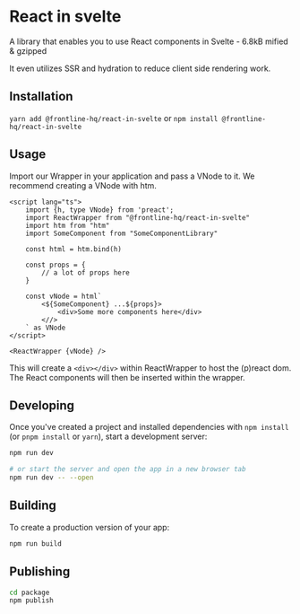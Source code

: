 # React in svelte

A library that enables you to use React components in Svelte - 6.8kB mified & gzipped 

It even utilizes SSR and hydration to reduce client side rendering work.

## Installation

`yarn add @frontline-hq/react-in-svelte` or `npm install @frontline-hq/react-in-svelte`

## Usage

Import our Wrapper in your application and pass a VNode to it. We recommend creating a VNode with htm.

```svelte
<script lang="ts">
    import {h, type VNode} from 'preact';
    import ReactWrapper from "@frontline-hq/react-in-svelte"
    import htm from "htm"
    import SomeComponent from "SomeComponentLibrary"

    const html = htm.bind(h)

    const props = {
        // a lot of props here
    }

    const vNode = html`
        <${SomeComponent} ...${props}>
            <div>Some more components here</div>
        <//>
    ` as VNode
</script>

<ReactWrapper {vNode} />
```

This will create a `<div></div>` within ReactWrapper to host the (p)react dom. The React components will then be inserted within the wrapper.

## Developing

Once you've created a project and installed dependencies with `npm install` (or `pnpm install` or `yarn`), start a development server:

```bash
npm run dev

# or start the server and open the app in a new browser tab
npm run dev -- --open
```

## Building

To create a production version of your app:

```bash
npm run build
```

## Publishing

```bash
cd package
npm publish
```
